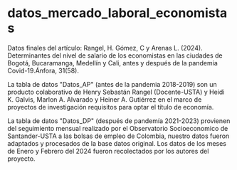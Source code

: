 # datos_mercado_laboral_economistas
 Datos finales del artículo: Rangel, H. Gómez, C y Arenas L. (2024). Determinantes del nivel de salario de los economistas en las ciudades de Bogotá, Bucaramanga, Medellín y Cali, antes y después de la pandemia Covid-19.Ánfora, 31(58).

La tabla de datos "Datos_AP"  (antes de la pandemia 2018-2019) son un producto colaborativo  de Henry Sebastán Rangel (Docente-USTA) y  Heidi K. Galvis, Marlon A. Alvarado y Heiner A. Gutiérrez en el marco de proyectos de investigación requisitos para optar el título de economía.

La tabla de datos "Datos_DP" (después de pandemía 2021-2023) provienen del seguimiento mensual realizado por el Observatorio Socioeconomico de Santander-USTA a las bolsas de empleo de Colombia, nuestro datos fueron adaptados y procesados de la base datos original.  Los datos de los  meses de Enero y Febrero del 2024  fueron recolectados por los autores del proyecto. 

